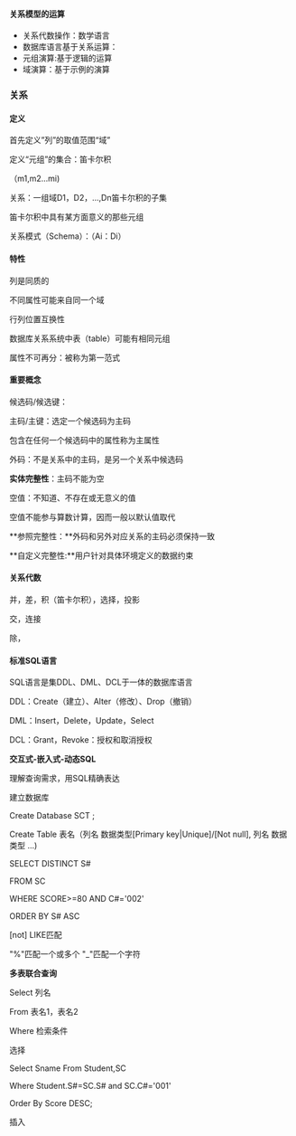 ####  关系模型的运算

- 关系代数操作：数学语言
- 数据库语言基于关系运算：
- 元组演算:基于逻辑的运算
- 域演算：基于示例的演算

### 关系

#### 定义

首先定义”列”的取值范围“域”

定义“元组”的集合：笛卡尔积

（m1,m2...mi) 

关系：一组域D1，D2，...,Dn笛卡尔积的子集

笛卡尔积中具有某方面意义的那些元组

关系模式（Schema）：（Ai：Di）

#### 特性 

列是同质的

不同属性可能来自同一个域

行列位置互换性

数据库关系系统中表（table）可能有相同元组

属性不可再分：被称为第一范式

####  重要概念

候选码/候选键：

主码/主键：选定一个候选码为主码

包含在任何一个候选码中的属性称为主属性

外码：不是关系中的主码，是另一个关系中候选码

**实体完整性**：主码不能为空

空值：不知道、不存在或无意义的值

空值不能参与算数计算，因而一般以默认值取代

**参照完整性：**外码和另外对应关系的主码必须保持一致

**自定义完整性:**用户针对具体环境定义的数据约束

#### 关系代数

并，差，积（笛卡尔积），选择，投影

交，连接

除，



#### 标准SQL语言

SQL语言是集DDL、DML、DCL于一体的数据库语言

DDL：Create（建立）、Alter（修改）、Drop（撤销）

DML：Insert，Delete，Update，Select

DCL：Grant，Revoke：授权和取消授权

**交互式-嵌入式-动态SQL**

理解查询需求，用SQL精确表达

建立数据库

Create Database SCT ;

Create Table 表名（列名 数据类型[Primary key|Unique]/[Not null], 列名 数据类型 ...)



SELECT DISTINCT S#

FROM SC

WHERE SCORE>=80 AND C#='002'

ORDER BY S# ASC



[not] LIKE匹配

"%"匹配一个或多个 "_"匹配一个字符  

**多表联合查询**

Select 列名

From 表名1，表名2

Where 检索条件

选择

Select Sname From Student,SC

Where Student.S#=SC.S# and SC.C#='001'

Order By Score DESC;

插入